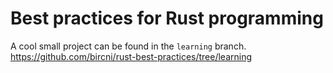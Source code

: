 # Best practices for Rust programming

A cool small project can be found in the `learning` branch.
<https://github.com/bircni/rust-best-practices/tree/learning>
